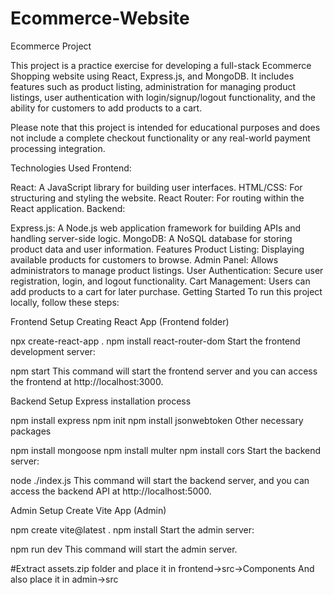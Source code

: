# Ecommerce-Website
Ecommerce Project

This project is a practice exercise for developing a full-stack Ecommerce Shopping website using React, Express.js, and MongoDB. It includes features such as product listing, administration for managing product listings, user authentication with login/signup/logout functionality, and the ability for customers to add products to a cart.

Please note that this project is intended for educational purposes and does not include a complete checkout functionality or any real-world payment processing integration.

Technologies Used
Frontend:

React: A JavaScript library for building user interfaces.
HTML/CSS: For structuring and styling the website.
React Router: For routing within the React application.
Backend:

Express.js: A Node.js web application framework for building APIs and handling server-side logic.
MongoDB: A NoSQL database for storing product data and user information.
Features
Product Listing: Displaying available products for customers to browse.
Admin Panel: Allows administrators to manage product listings.
User Authentication: Secure user registration, login, and logout functionality.
Cart Management: Users can add products to a cart for later purchase.
Getting Started
To run this project locally, follow these steps:

Frontend Setup
Creating React App (Frontend folder)

npx create-react-app .
npm install react-router-dom
Start the frontend development server:

npm start
This command will start the frontend server and you can access the frontend at http://localhost:3000.

Backend Setup
Express installation process

npm install express
npm init
npm install jsonwebtoken
Other necessary packages

npm install mongoose
npm install multer
npm install cors
Start the backend server:

node ./index.js
This command will start the backend server, and you can access the backend API at http://localhost:5000.

Admin Setup
Create Vite App (Admin)

npm create vite@latest .
npm install
Start the admin server:

npm run dev
This command will start the admin server.

#Extract assets.zip folder and place it in frontend->src->Components And also place it in admin->src
